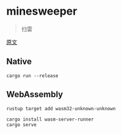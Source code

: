 # minesweeper
> 扫雷

[原文](https://dev.to/qongzi/series/16975)

## Native

```shell
cargo run --release
```

## WebAssembly

```shell
rustup target add wasm32-unknown-unknown

cargo install wasm-server-runner
cargo serve
```
